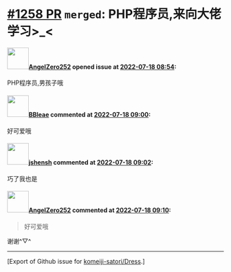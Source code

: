 # [\#1258 PR](https://github.com/komeiji-satori/Dress/pull/1258) `merged`: PHP程序员,来向大佬学习>_<

#### <img src="https://avatars.githubusercontent.com/u/31953687?u=869094c7e27edcf5e095213e074c9515eccc766c&v=4" width="50">[AngelZero252](https://github.com/AngelZero252) opened issue at [2022-07-18 08:54](https://github.com/komeiji-satori/Dress/pull/1258):

PHP程序员,男孩子哦

#### <img src="https://avatars.githubusercontent.com/u/13044102?u=f94a62fe85cc3ee44449f752939f21957e5a9f98&v=4" width="50">[BBleae](https://github.com/BBleae) commented at [2022-07-18 09:00](https://github.com/komeiji-satori/Dress/pull/1258#issuecomment-1186944338):

好可爱哦

#### <img src="https://avatars.githubusercontent.com/u/11555188?u=a30048e930d245fed6f3ced3ecb01e97b9f3f6cc&v=4" width="50">[jshensh](https://github.com/jshensh) commented at [2022-07-18 09:02](https://github.com/komeiji-satori/Dress/pull/1258#issuecomment-1186946703):

巧了我也是

#### <img src="https://avatars.githubusercontent.com/u/31953687?u=869094c7e27edcf5e095213e074c9515eccc766c&v=4" width="50">[AngelZero252](https://github.com/AngelZero252) commented at [2022-07-18 09:10](https://github.com/komeiji-satori/Dress/pull/1258#issuecomment-1186954798):

> 好可爱哦

谢谢^▽^


-------------------------------------------------------------------------------



[Export of Github issue for [komeiji-satori/Dress](https://github.com/komeiji-satori/Dress).]
